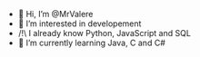 - 👋 Hi, I’m @MrValere
- 👀 I’m interested in developement
- /!\ I already know Python, JavaScript and SQL
- 🌱 I’m currently learning Java, C and C#

<!---
MrValere/MrValere is a ✨ special ✨ repository because its `README.md` (this file) appears on your GitHub profile.
You can click the Preview link to take a look at your changes.
--->
